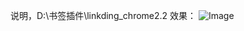 说明，D:\书签插件\linkding_chrome2.2
效果：
![Image](https://github.com/user-attachments/assets/96bc474a-51ac-4334-afcb-62c9c2c26390)
